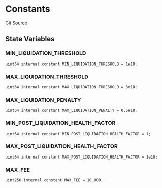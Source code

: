 # Constants
[Git Source](https://github.com/cryptexfinance/tcapv2.0/blob/6bc13f590e0d259edfc7844b2201ce75ef760a67/src/lib/Constants.sol)


## State Variables
### MIN_LIQUIDATION_THRESHOLD

```solidity
uint64 internal constant MIN_LIQUIDATION_THRESHOLD = 1e18;
```


### MAX_LIQUIDATION_THRESHOLD

```solidity
uint64 internal constant MAX_LIQUIDATION_THRESHOLD = 3e18;
```


### MAX_LIQUIDATION_PENALTY

```solidity
uint64 internal constant MAX_LIQUIDATION_PENALTY = 0.5e18;
```


### MIN_POST_LIQUIDATION_HEALTH_FACTOR

```solidity
uint64 internal constant MIN_POST_LIQUIDATION_HEALTH_FACTOR = 1;
```


### MAX_POST_LIQUIDATION_HEALTH_FACTOR

```solidity
uint64 internal constant MAX_POST_LIQUIDATION_HEALTH_FACTOR = 1e18;
```


### MAX_FEE

```solidity
uint256 internal constant MAX_FEE = 10_000;
```


